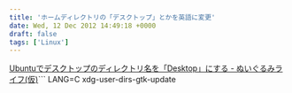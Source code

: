```yaml
---
title: 'ホームディレクトリの「デスクトップ」とかを英語に変更'
date: Wed, 12 Dec 2012 14:49:18 +0000
draft: false
tags: ['Linux']
---
```


[Ubuntuでデスクトップのディレクトリ名を「Desktop」にする - ぬいぐるみライフ(仮)](http://d.hatena.ne.jp/mickey24/20090122/1232583960)```
LANG=C xdg-user-dirs-gtk-update

```これは便利。